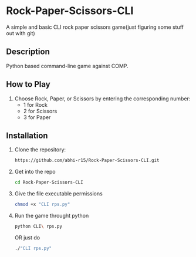 # Rock-Paper-Scissors-CLI

A simple and basic CLI rock paper scissors game(just figuring some stuff out with git)

## Description
Python based command-line game against COMP. 

## How to Play
1. Choose Rock, Paper, or Scissors by entering the corresponding number:
   - 1 for Rock
   - 2 for Scissors
   - 3 for Paper
  
## Installation
1. Clone the repository:
   ```bash
   https://github.com/abhi-r15/Rock-Paper-Scissors-CLI.git
2. Get into the repo
   ```bash
   cd Rock-Paper-Scissors-CLI
3. Give the file executable permissions
   ```bash
   chmod +x "CLI rps.py"  
5. Run the game throught python
   ```bash
   python CLI\ rps.py
   ```
   OR just do
   ```bash
   ./"CLI rps.py"
